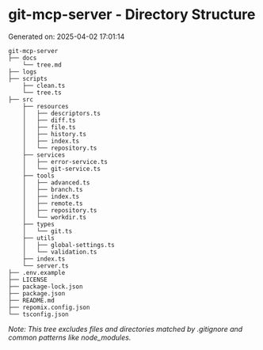 # git-mcp-server - Directory Structure

Generated on: 2025-04-02 17:01:14


```
git-mcp-server
├── docs
    └── tree.md
├── logs
├── scripts
    ├── clean.ts
    └── tree.ts
├── src
    ├── resources
    │   ├── descriptors.ts
    │   ├── diff.ts
    │   ├── file.ts
    │   ├── history.ts
    │   ├── index.ts
    │   └── repository.ts
    ├── services
    │   ├── error-service.ts
    │   └── git-service.ts
    ├── tools
    │   ├── advanced.ts
    │   ├── branch.ts
    │   ├── index.ts
    │   ├── remote.ts
    │   ├── repository.ts
    │   └── workdir.ts
    ├── types
    │   └── git.ts
    ├── utils
    │   ├── global-settings.ts
    │   └── validation.ts
    ├── index.ts
    └── server.ts
├── .env.example
├── LICENSE
├── package-lock.json
├── package.json
├── README.md
├── repomix.config.json
└── tsconfig.json

```

_Note: This tree excludes files and directories matched by .gitignore and common patterns like node_modules._
